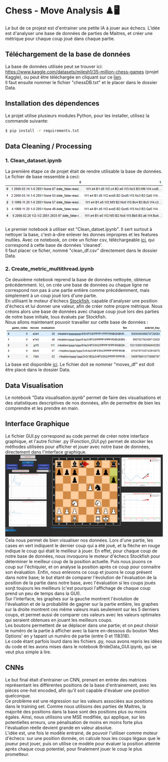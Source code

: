 # Chess - Move Analysis ♟️:desktop_computer:

Le but de ce projest est d'entrainer une petite IA à jouer aux échecs. L'idée est d'analyser une base de données de parties de Maitres, et créer une métrique pour chaque coup joué dans chaque partie.

## Téléchargement de la base de données

La base de données utilisée peut se trouver ici: https://www.kaggle.com/datasets/milesh1/35-million-chess-games (projet Kaggle), ou peut être téléchargée en cliquant sur ce [lien](https://minio.lab.sspcloud.fr/tamadei/chessDB/chessDB.txt). 
</br> Il faut ensuite nommer le fichier "chessDB.txt" et le placer dans le dossier Data. 

## Installation des dépendences

Le projet utilise plusieurs modules Python, pour les installer, utilisez la commande suivante: 
```sh
$ pip install -r requirements.txt
```

<!-- ## Ordre des Notebooks

- [Data cleaning et processing](#data-cleaning--processing)
  - [1. Clean_dataset](#1-Clean_datasetipynb)
  - [2. Create_metric_multithread](#2-Create_metric_multithreadipynb)
- [3. Data Visualisation](#Data-visualisation)
- [GUI](#Interface-graphique)
  - [4. GUI](#Test_moderne)
- [Machine Learning](#Machine-learning)
  - [5. Clustering](#5-Clusteringipynb)
  - [6. Prediction](#6-Predictionipynb)
  -->
## Data Cleaning / Processing
### 1. Clean_dataset.ipynb
La première étape ce de projet était de rendre utilisable la base de données. Le fichier de base ressemble à ceci: ![base_brute](/assets/images/chessDB.png)
</br> </br> Le premier notebook à utiliser est "Clean_datset.ipynb". Il sert surtout à nettoyer la base, c'est-à-dire enlever les donnes impropres et les features inutiles. Avec ce notebook, on crée un fichier csv, téléchargeable [ici](https://minio.lab.sspcloud.fr/tamadei/chessDB/clean_df.csv), qui correspond à cette base de données 'cleaned'. </br> Il faut placer ce ficher, nommé "clean_df.csv" directement dans le dossier Data. 

### 2. Create_metric_multithread.ipynb

Ce deuxième notebook reprend la base de données nettoyée, obtenue précédemment. Ici, on crée une base de données ou chaque ligne ne correspond non pas à une partie entière comme précédemment, mais simplement à un coup joué lors d'une partie. 
</br> En utilisant le moteur d'échecs [Stockfish](https://stockfishchess.org/), capable d'analyser une position d'échecs et lui donner une valeur, afin de créer notre propre métrique. Nous créons alors une base de données avec chaque coup joué lors des parties de notre base initiale, tous évalués par Stockfish. 
</br> Nous allons maintenant pouvoir travailler sur cette base de données : ![moves_df](/assets/images/moves_df.png)
</br> La base est disponible [ici](https://minio.lab.sspcloud.fr/tamadei/chessDB/moves_df.csv). Le fichier doit se nommer "moves_df" est doit être placé dans le dossier Data. 

## Data Visualisation

Le notebook "Data visualisation.ipynb" permet de faire des visualisations et des statistiques descriptives de nos données, afin de permettre de bien les comprendre et les prendre en main. 

## Interface Graphique
Le fichier GUI.py correspond au code permet de créer notre interface graphique, et l'autre fichier .py (Fonction_GUI.py) permet de stocker les méthodes utilisées pour afficher et jouer avec notre base de données, directement dans l'interface graphique. 
</br> ![gui](/assets/images/gui.png) </br>
Cela nous permet de bien visualiser nos données. Lors d'une partie, les cases en vert indiquent le dernier coup qui a été joué, et la flèche en rouge indique le coup qui était le meilleur à jouer. En effet, pour chaque coup de notre base de données, nous invoquons le moteur d'échecs Stockfish pour déterminer le meilleur coup de la position actuelle. Puis nous jouons ce coup sur l'échiquier, et on analyse la position après ce coup pour connaitre son évaluation. Enfin, nous enlevons ce coup et jouons le coup présent dans notre base; le but étant de comparer l'évolution de l'évaluation de la position de la partie dans notre base, avec l'évaluation si les coups joués sonjt toujours les meilleurs (c'est pourquoi l'affichage de chaque coup prend un peu de temps dans la GUI). 
</br> Sur l'interface, les graphes sur la gauche montrent l'évolution de l'évaluation et de la probabilité de gagner sur la partie entière, les graphes sur la droite montrent ces même valeurs mais seulement sur les 5 derniers coups, et permet aussi de comparer ces valeurs avec les valeurs optimales qui seraient obtenues en jouant les meilleurs coups. 
</br> Les boutons permettent de se déplacer dans une partie; et on peut choisir le numéro de la partie à afficher avec la barre en-dessous du bouton 'Mes Options' en y tapant un numéro de partie (entre 0 et 118318). 
</br> Le code étant parfois lourd dans les fichiers .py, nous avons repris les idées du code et les avons mises dans le notebook BrideData_GUI.ipynb, qui se veut plus simple à lire. 

## CNNs
Le but final était d'entrainer un CNN, prenant en entrée des matrices représentant les différentes positions de la base d'entrainement, avec les pièces one-hot encoded, afin qu'il soit capable d'évaluer une position quelconque. </br>
Ce problème est une régression sur les valeurs associées aux positions dans le training set. Comme nous utilisons des parties de Maitres, la majorité des positions dans la base sont des positions plus ou moins égales. Ainsi, nous utilisons une MSE modifiée, qui applique, sur les potentielles erreurs, une pénalisation de moins en moins forte plus l'évaluation réelle devient grande en valeur absolue. </br>
L'idée est, une fois le modèle entrainé, de pouvoir l'utiliser comme moteur d'échecs: sur une position donnée, on calcule tous les coups légaux que le joueur peut jouer, puis on utilise ce modèle pour évaluer la position atteinte après chaque coup potentiel, pour finalement jouer le coup le plus prometteur. 
